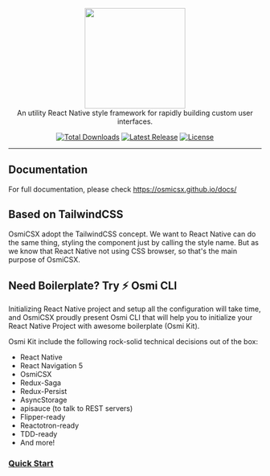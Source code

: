 <p align="center">
    <a href="https://github.com/OsmiCSX/osmicsx" target="_blank"><img width="200" src="https://avatars1.githubusercontent.com/u/62636998?s=200&v=4"></a><br>
    An utility React Native style framework for rapidly building custom user interfaces.
</p>

<p align="center">
    <a href="https://www.npmjs.com/package/osmicsx"><img src="https://img.shields.io/npm/dt/osmicsx.svg" alt="Total Downloads"></a>
    <a href="https://github.com/OsmiCSX/osmicsx/releases"><img src="https://img.shields.io/npm/v/osmicsx.svg" alt="Latest Release"></a>
    <a href="https://github.com/OsmiCSX/osmicsx/blob/master/LICENSE"><img src="https://img.shields.io/npm/l/osmicsx.svg" alt="License"></a>
</p>

------

## Documentation
For full documentation, please check https://osmicsx.github.io/docs/

## Based on TailwindCSS
OsmiCSX adopt the TailwindCSS concept. We want to React Native can do the same thing, styling the component just by calling the style name. But as we know that React Native not using CSS browser, so that's the main purpose of OsmiCSX.

## Need Boilerplate? Try ⚡ Osmi CLI
Initializing React Native project and setup all the configuration will take time, and OsmiCSX proudly present Osmi CLI that will help you to initialize your React Native Project with awesome boilerplate (Osmi Kit).

Osmi Kit include the following rock-solid technical decisions out of the box:
- React Native
- React Navigation 5
- OsmiCSX
- Redux-Saga
- Redux-Persist
- AsyncStorage
- apisauce (to talk to REST servers)
- Flipper-ready
- Reactotron-ready
- TDD-ready
- And more!

### [Quick Start](https://github.com/OsmiCSX/osmi)
